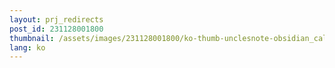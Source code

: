 ```yaml
---
layout: prj_redirects
post_id: 231128001800
thumbnail: /assets/images/231128001800/ko-thumb-unclesnote-obsidian_callouts_and_quote_block.png
lang: ko
---
```


